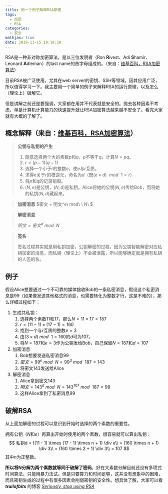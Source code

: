 ```yaml
---
title: 用一个例子解释RSA原理
tags:
  - 加密
  - RSA
categories:
  - 安全
mathjax: true
date: 2019-11-15 19:18:28
---
```



RSA是一种非对称加密算法，是以三位发明者（Ron **R**ivest、Adi **S**hamir、Leonard **A**dleman）的last name的首字母组成的。（来自：[维基百科，RSA加密算法]([https://zh.wikipedia.org/wiki/RSA%E5%8A%A0%E5%AF%86%E6%BC%94%E7%AE%97%E6%B3%95](https://zh.wikipedia.org/wiki/RSA加密演算法))）

目前RSA被广泛使用，尤其在web server的密钥、SSH等领域。因其应用广泛，所以值得学习一下。我主要用一个简单的例子来解释RSA的运行原理，以及怎么（理论上）破解它。

但是讲解之前还是要强调，大家都在用并不代表就是安全的。抛去各种因素不考虑，单是计算机计算能力的快速提升就让RSA加密算法越来越不安全了。看完大家就有大概的了解了。

<!--more-->

## 概念解释（来自：[维基百科，RSA加密算法]([https://zh.wikipedia.org/wiki/RSA%E5%8A%A0%E5%AF%86%E6%BC%94%E7%AE%97%E6%B3%95](https://zh.wikipedia.org/wiki/RSA加密演算法))）

> **公钥与私钥的产生**
>
> 1. 随意选择两个大的素数$p$和$q$，$p$不等于$q$，计算$N=pq$。
> 2. $r =(p-1)(q-1)$
> 3. 选择一个小于$r$的整数$e$，使$e$与$r$互质。
> 4. 求得$e$关于$r$的模逆元，命名为$d$（既$(e \times d)\ \ mod\ \ 1 = r$）
> 5. 将$p$和$q$的记录销毁。
> 6. $(N,e)$是公钥，$(N,d)$是私钥。Alice将她的公钥$(N,e)$传给Bob，而将她的私钥$(N,d)$藏起来。



> **加密消息**
> $密文 = 明文^e\ mod\ \ N\ $

> **解密消息**
>
> $明文 = 密文^d\ mod\ \ N$

> **签名**
>
> 签名过程其实就是用私钥加密，公钥解密的过程，因为公钥智能解密对应私钥加密的消息，而私钥（理论上）不会被泄露，所以能够确定就是拥有私钥的人签的名。

## 例子

假设Alice想要通过一个不可靠的媒体接收Bob的一条私密消息，假设这个私密消息是99（如果像发送其他格式的消息，也需要转化为整数才行，这是不难的），那么详细过程如下：

1. 生成共私钥：
   1. 选择两个素数11和17，那么$N = 11 \times 17 = 187$
   2. $r = (11 -1) \times (17 -1) = 160$
   3. 找到一个与$r$互质的整数$e = 3$
   4. 由$( 3 \times d)\  mod\ \ 1 = 160$的$d$可为107。
   5. 将$N = 187$和$e = 3$作为公钥发给Bob，自己保留$N=187$和$d = 107$
2. 加密消息
   1. Bob想要发送私密消息99
   2. $密文 = 99^e\  mod\ \ N = 99^3\ mod\ \ 187 = 143$
   3. 将密文143发送给Alice
3. 解密消息
   1. Alice拿到密文143
   2. $明文 = 143^d\ mod\ \ N = 143^{107}\ mod\ \ 187 = 99$
   3. 这样Alice拿到了私密消息99

## 破解RSA

从上面加解密的过程可以意识到开始时选择的两个素数的重要性。

拥有公钥（$N$和$e$）再算出开始时使用的两个素数，很容易就可以算出私钥：
$$
私钥d = ((11 - 1) \times (17 - 1) \times n + 1) \div e\\
 = (160 \times n + 1) \div 3\\
 = (160 \times 2 + 1) \div 3\\
 = 107
$$
其中$n$为正整数。



**所以将N分解为两个素数就等同于破解了密码**，好在大素数分解目前还没有多项式时间算法，只能用暴力法试。但是只要算力和时间足够，这并没有想象中的困难，而且密钥生成的过程中有很多因素会削弱密钥的安全性。想具体了解，大家可以看 ***trailofbits*** 的博客 *[Seriously, stop using RSA](https://blog.trailofbits.com/2019/07/08/fuck-rsa/)*
